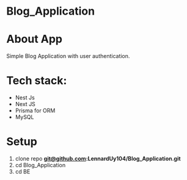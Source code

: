 # Blog_Application

# About App
Simple Blog Application with user authentication.

# Tech stack:
  - Nest Js
  - Next JS
  - Prisma for ORM
  - MySQL

# Setup

1. clone repo **git@github.com:LennardUy104/Blog_Application.git**
2. cd Blog_Application
3. cd BE

